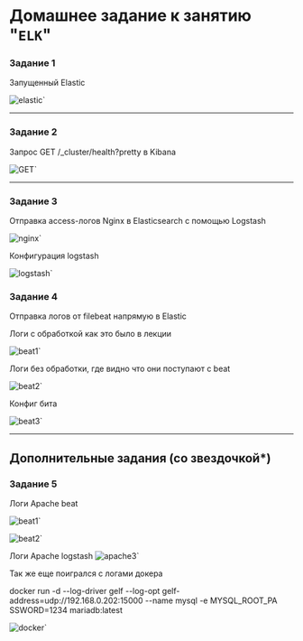 # Домашнее задание к занятию "`ELK`" 

### Задание 1

Запущенный Elastic

![elastic](https://github.com/SashkaSer/ELK/blob/main/img/Задание1.png)`

---

### Задание 2

Запрос GET /_cluster/health?pretty в Kibana

![GET](https://github.com/SashkaSer/ELK/blob/main/img/Задание2.png)`


---

### Задание 3

Отправка access-логов Nginx в Elasticsearch с помощью Logstash

![nginx](https://github.com/SashkaSer/ELK/blob/main/img/logstashnginx.png)`

Конфигурация logstash

![logstash](https://github.com/SashkaSer/ELK/blob/main/img/logstashconf.png)`

### Задание 4

Отправка логов от filebeat напрямую в Elastic

Логи с обработкой как это было в лекции

![beat1](https://github.com/SashkaSer/ELK/blob/main/img/filebeatnginx.png)`

Логи без обработки, где видно что они поступают с beat

![beat2](https://github.com/SashkaSer/ELK/blob/main/img/filebeattupe.png)`

Конфиг бита

![beat3](https://github.com/SashkaSer/ELK/blob/main/img/filebitnginxconf.png)`

---
## Дополнительные задания (со звездочкой*)

### Задание 5

Логи Apache beat


![beat1](https://github.com/SashkaSer/ELK/blob/main/img/apachebeat.png)`

![beat2](https://github.com/SashkaSer/ELK/blob/main/img/apachebeat2.png)`

Логи Apache logstash
![apache3](https://github.com/SashkaSer/ELK/blob/main/img/apache.png)`

Так же еще поигрался с логами докера

docker run -d --log-driver gelf --log-opt gelf-address=udp://192.168.0.202:15000 --name mysql -e MYSQL_ROOT_PA
SSWORD=1234 mariadb:latest


![docker](https://github.com/SashkaSer/ELK/blob/main/img/docker.png)`
